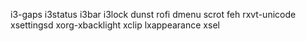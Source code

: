i3-gaps
i3status
i3bar
i3lock
dunst
rofi
dmenu
scrot
feh
rxvt-unicode
xsettingsd
xorg-xbacklight
xclip
lxappearance
xsel
